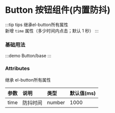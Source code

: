 <!--
 * @Description:
 * @Author: wangChao 6141364@qq.com
 * @Date: 2024-06-27 11:11:04
 * @LastEditors: wangChao 6141364@qq.com
 * @LastEditTime: 2025-01-09 15:19:27
 * @FilePath: \el2package-ui\docs\components\Button\base.md
 * Endless Story. - NANA
-->

# Button 按钮组件(内置防抖)

:::tip tips
继承el-button所有属性 <br/>新增 `time` 属性（多少时间内点击；默认 1 秒）
:::

### 基础用法

:::demo
Button/base
:::

### Attributes

继承 el-button所有属性

| 参数 | 说明     | 类型   | 默认值(ms) |
| :--- | :------- | :----- | :--------- |
| time | 防抖时间 | number | 1000       |
